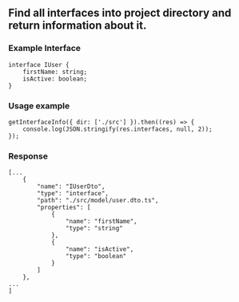 ## Find all interfaces into project directory and return information about it.

### Example Interface

```
interface IUser {
	firstName: string;
	isActive: boolean;
}
```

### Usage example

```
getInterfaceInfo({ dir: ['./src'] }).then((res) => {
    console.log(JSON.stringify(res.interfaces, null, 2));
});
```

### Response

```
[...
	{
		"name": "IUserDto",
		"type": "interface",
		"path": "./src/model/user.dto.ts",
		"properties": [
			{
				"name": "firstName",
				"type": "string"
			},
			{
				"name": "isActive",
				"type": "boolean"
			}
		]
	},
...
]
```
